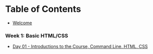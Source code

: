 # Table of Contents

* [Welcome](/welcome.md)

### Week 1: Basic HTML/CSS
* [Day 01 - Introductions to the Course, Command Line, HTML, CSS](/day-01)

<!-- * [Day 02 - Git Basics, CSS layout](/day-02) -->
<!-- * [Day 03 - pseudo selectors, CSS positioning, Pixel Perfect, Keyboard Shortcuts](/day-03) -->
<!-- * [Day 04 - Form Accessibility, Icon fonts, RWD, media queries](/day-04) -->
<!--  -->
<!-- ### Week 2: SASS and JS Introductions -->
<!-- * [Day 06 - Sass setup, variables, nesting, mixins](/day-06) -->
<!-- * [Day 07 - Grid systems, Sass libraries, Git Partner Flow](/day-07) -->
<!-- * [Day 08 - JS Intro](/day-08) -->
<!-- * [Day 09 - Conditional logic, Event Listeners](/day-09) -->
<!--  -->
<!-- ### Week 3: JS data manipulation and jQuery -->
<!-- * [Day 11 - Functions, Built in Objects/methods, value vs. reference](/day-11) -->
<!-- * [Day 12 - location.hash, Loops, forEach, filter, map reduce](/day-12) -->
<!-- * [Day 13 - forEach, filter, map, reduce, jquery](/day-13) -->
<!-- * [Day 14 - gh-pages, SPAs, data attribute](/day-14) -->
<!--  -->
<!-- ### Week 4: AJAX, Constructors and Prototypes -->
<!-- * [Day 17 - AJAX GET](/day-17) -->
<!-- * [Day 18 - AJAX POST PUT DELETE](/day-18) -->
<!-- * [Day 19 - Constructors](/day-19) -->
<!-- * [Day 20 - Constructors and Prototypes](/day-20) -->
<!--  -->
<!-- ### Week 5: Backbone -->
<!-- * [Day 21 - Build Tools, NPM, ES6](/day-21) -->
<!-- * [Day 22 - Review](/day-22) -->
<!-- * [Day 23 - Underscore, Backbone Models](/day-23) -->
<!-- * [Day 24 - Backbone Models, Collections](/day-24) -->
<!--  -->
<!-- ### Week 6: BaaS, Authentication, Backbone Views -->
<!-- * [Day 26 - BaaS, Authentication](/day-26) -->
<!-- * [Day 27 - Backbone Views](/day-27) -->
<!-- * [Day 28 - Backbone Views](/day-28) -->
<!-- * [Day 29 - Data Store, Group Project/Agile](/day-29) -->
<!--  -->
<!-- ### Week 7: React -->
<!-- * Day 31 - Review/Rest -->
<!-- * [Day 32 - React Intro: Setup, component basics, router basics](/day-32) -->
<!-- * [Day 33 - React Cont'd: Router, Component Lifecycle, Ajax](/day-33) -->
<!-- * [Day 34 - React Cont'd: Using a Store with React](/day-34) -->
<!--  -->
<!-- ### Week 8: React and Testing -->
<!-- * [Day 36 - Index Route, React State (like button 4 ways)](/day-36) -->
<!-- * [Day 37 - Intro to Unit Testing, Review React Lifecycle Methods](/day-37) -->
<!-- * [Day 38 - Recursion, Writing errors](/day-38) -->
<!-- * [Day 39 - Promises](/day-39) -->

<!-- ### Week 9: Review -->
<!-- * [Day 41 - ](/day-41) -->
<!-- * [Day 42 - ](/day-42) -->
<!-- * [Day 43 - ](/day-43) -->
<!-- * [Day 44 - ](/day-44) -->
